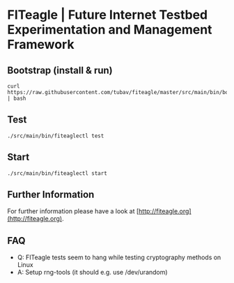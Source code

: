 FITeagle | Future Internet Testbed Experimentation and Management Framework 
===========================================================================

Bootstrap (install & run)
-------------------------
```
curl https://raw.githubusercontent.com/tubav/fiteagle/master/src/main/bin/bootstrap.sh | bash
```

Test
----
```
./src/main/bin/fiteaglectl test
```

Start
-----
```
./src/main/bin/fiteaglectl start
```

Further Information
-------------------
For further information please have a look at [http://fiteagle.org](http://fiteagle.org).

FAQ
---
* Q: FITeagle tests seem to hang while testing cryptography methods on Linux
* A: Setup rng-tools (it should e.g. use /dev/urandom)

